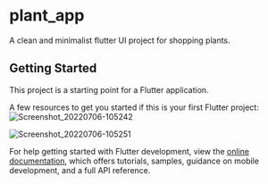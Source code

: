 # plant_app

A clean and minimalist flutter UI project for shopping plants. 

## Getting Started

This project is a starting point for a Flutter application.

A few resources to get you started if this is your first Flutter project:![Screenshot_20220706-105242](https://user-images.githubusercontent.com/47528559/177473365-a9f2832f-dd88-407b-a9ba-fcfdce987e46.jpg)


![Screenshot_20220706-105251](https://user-images.githubusercontent.com/47528559/177473388-437a8b70-6c7e-41c0-9353-f21e1e5313e9.jpg)

For help getting started with Flutter development, view the
[online documentation](https://docs.flutter.dev/), which offers tutorials,
samples, guidance on mobile development, and a full API reference.
